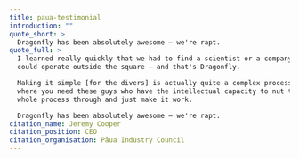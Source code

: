 ```yaml
---
title: paua-testimonial
introduction: ""
quote_short: >
  Dragonfly has been absolutely awesome – we're rapt.
quote_full: >
  I learned really quickly that we had to find a scientist or a company that
  could operate outside the square – and that's Dragonfly.

  Making it simple [for the divers] is actually quite a complex process. That's
  where you need these guys who have the intellectual capacity to nut the
  whole process through and just make it work.

  Dragonfly has been absolutely awesome – we're rapt.
citation_name: Jeremy Cooper
citation_position: CEO
citation_organisation: Pāua Industry Council
---
```


